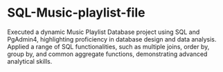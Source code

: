 # SQL-Music-playlist-file
Executed a dynamic Music Playlist Database project using SQL and PgAdmin4, highlighting proficiency in database design and data analysis. Applied a range of SQL functionalities, such as multiple joins, order by, group by, and common aggregate functions, demonstrating advanced analytical skills.
